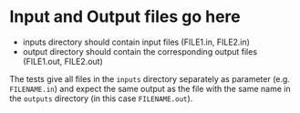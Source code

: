 # Input and Output files go here

- inputs directory should contain input files (FILE1.in, FILE2.in)
- output directory should contain the corresponding output files (FILE1.out, FILE2.out)

The tests give all files in the `inputs` directory separately as parameter (e.g. `FILENAME.in`) and
 expect the same output as the file with the same name in the `outputs` directory (in this case `FILENAME.out`).
